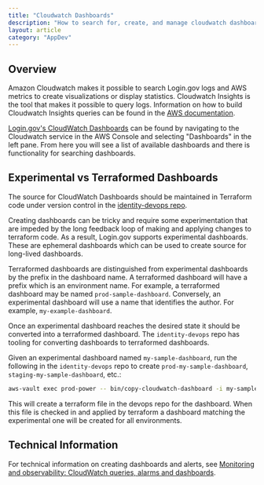 ```yaml
---
title: "Cloudwatch Dashboards"
description: "How to search for, create, and manage cloudwatch dashboards"
layout: article
category: "AppDev"
---
```


## Overview

Amazon Cloudwatch makes it possible to search Login.gov logs and AWS metrics to
create visualizations or display statistics.
Cloudwatch Insights is the tool that makes it possible to query logs.
Information on how to build Cloudwatch Insights queries can be found in the
[AWS documentation](https://docs.aws.amazon.com/AmazonCloudWatch/latest/logs/CWL_QuerySyntax.html).

[Login.gov's CloudWatch Dashboards](https://us-west-2.console.aws.amazon.com/cloudwatch/home?region=us-west-2#dashboards:)
can be found by navigating to the Cloudwatch service in the AWS Console and
selecting "Dashboards" in the left pane.
From here you will see a list of available dashboards and there is functionality
for searching dashboards.

## Experimental vs Terraformed Dashboards

The source for CloudWatch Dashboards should be maintained in Terraform code
under version control in the
[identity-devops repo](https://github.com/18f/identity-devops).

Creating dashboards can be tricky and require some experimentation that are
impeded by the long feedback loop of making and applying changes to terraform
code.
As a result, Login.gov supports experimental dashboards.
These are ephemeral dashboards which can be used to create source for long-lived
dashboards.

Terraformed dashboards are distinguished from experimental dashboards by the
prefix in the dashboard name.
A terraformed dashboard will have a prefix which is an environment name.
For example, a terraformed dashboard may be named `prod-sample-dashboard`.
Conversely, an experimental dashboard will use a name that identifies the author.
For example, `my-example-dashboard`.

Once an experimental dashboard reaches the desired state it should be converted
into a terraformed dashboard.
The `identity-devops` repo has tooling for converting dashboards to terraformed
dashboards.

Given an experimental dashboard named `my-sample-dashboard`, run the
following in the `identity-devops` repo to create `prod-my-sample-dashboard`, `staging-my-sample-dashboard`, etc.:

```bash
aws-vault exec prod-power -- bin/copy-cloudwatch-dashboard -i my-sample-dashboard
```

This will create a terraform file in the devops repo for the dashboard.
When this file is checked in and applied by terraform a dashboard matching
the experimental one will be created for all environments.

## Technical Information

For technical information on creating dashboards and alerts, see [Monitoring and observability: CloudWatch queries, alarms and dashboards](https://github.com/18F/identity-devops/wiki/Monitoring-and-observability:-CloudWatch-queries,-alarms-and-dashboards).

